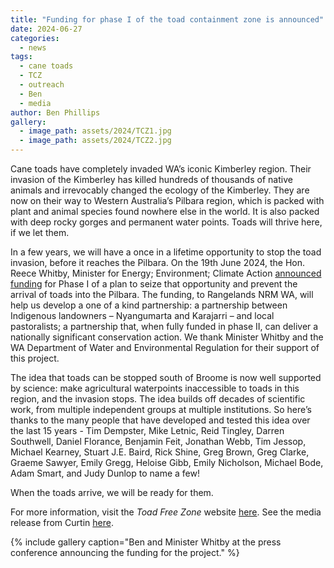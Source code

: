```yaml
---
title: "Funding for phase I of the toad containment zone is announced"
date: 2024-06-27
categories:
  - news
tags:
  - cane toads
  - TCZ
  - outreach
  - Ben
  - media
author: Ben Phillips
gallery:
  - image_path: assets/2024/TCZ1.jpg
  - image_path: assets/2024/TCZ2.jpg
---
```

Cane toads have completely invaded WA’s iconic Kimberley region. Their invasion of the Kimberley has killed hundreds of thousands of native animals and irrevocably changed the ecology of the Kimberley. They are now on their way to Western Australia’s Pilbara region, which is packed with plant and animal species found nowhere else in the world. It is also packed with deep rocky gorges and permanent water points. Toads will thrive here, if we let them.
 
In a few years, we will have a once in a lifetime opportunity to stop the toad invasion, before it reaches the Pilbara. On the 19th June 2024, the Hon. Reece Whitby, Minister for Energy; Environment; Climate Action [announced funding](https://www.wa.gov.au/government/media-statements/Cook-Labor-Government/Bold-bid-to-stop-southward-advance-of-cane-toads-to-the-Pilbara-20240717) for Phase I of a plan to seize that opportunity and prevent the arrival of toads into the Pilbara. The funding, to Rangelands NRM WA, will help us develop a one of a kind partnership: a partnership between Indigenous landowners – Nyangumarta and Karajarri – and local pastoralists; a partnership that, when fully funded in phase II, can deliver a nationally significant conservation action. We thank Minister Whitby and the WA Department of Water and Environmental Regulation for their support of this project.
 
The idea that toads can be stopped south of Broome is now well supported by science: make agricultural waterpoints inaccessible to toads in this region, and the invasion stops. The idea builds off decades of scientific work, from multiple independent groups at multiple institutions. So here’s thanks to the many people that have developed and tested this idea over the last 15 years - Tim Dempster, Mike Letnic, Reid Tingley, Darren Southwell, Daniel Florance, Benjamin Feit, Jonathan Webb, Tim Jessop, Michael Kearney, Stuart J.E. Baird, Rick Shine, Greg Brown, Greg Clarke, Graeme Sawyer, Emily Gregg, Heloise Gibb, Emily Nicholson, Michael Bode, Adam Smart, and Judy Dunlop to name a few! 
 
When the toads arrive, we will be ready for them. 

For more information, visit the _Toad Free Zone_ website [here](toadfree.zone). 
See the media release from Curtin [here](https://www.curtin.edu.au/news/media-release/toad-ally-awesome-project-to-halt-cane-toad-invasion-of-the-pilbara/).

{% include gallery caption="Ben and Minister Whitby at the press conference announcing the funding for the project." %}